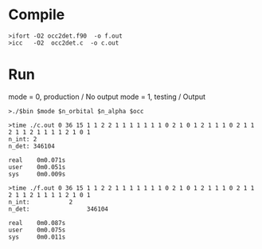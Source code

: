 # Compile

```
>ifort -O2 occ2det.f90  -o f.out
>icc   -O2  occ2det.c  -o c.out
```


# Run
mode = 0, production / No output
mode = 1, testing / Output

```
>./$bin $mode $n_orbital $n_alpha $occ
```

```
>time ./c.out 0 36 15 1 1 2 2 1 1 1 1 1 1 1 0 2 1 0 1 2 1 1 1 0 2 1 1 2 1 1 2 1 1 1 1 2 1 0 1
n_int: 2
n_det: 346104

real    0m0.071s
user    0m0.051s
sys     0m0.009s

>time ./f.out 0 36 15 1 1 2 2 1 1 1 1 1 1 1 0 2 1 0 1 2 1 1 1 0 2 1 1 2 1 1 2 1 1 1 1 2 1 0 1
n_int:           2
n_det:                346104

real    0m0.087s
user    0m0.075s
sys     0m0.011s
```
